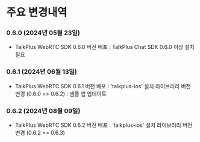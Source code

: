 
# 주요 변경내역

### 0.6.0 (2024년 05월 23일)
- TalkPlus WebRTC SDK 0.6.0 버전 배포
 : TalkPlus Chat SDK 0.6.0 이상 설치 필요 
 
### 0.6.1 (2024년 06월 13일)
- TalkPlus WebRTC SDK 0.6.1 버전 배포
: 'talkplus-ios' 설치 라이브러리 버전 변경 (0.6.0 => 0.6.2)
: 샘플 앱 업데이트

### 0.6.2 (2024년 08월 09일)
- TalkPlus WebRTC SDK 0.6.2 버전 배포
: 'talkplus-ios' 설치 라이브러리 버전 변경 (0.6.2 => 0.6.3)
